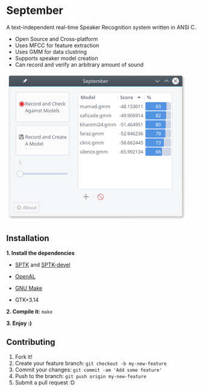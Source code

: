 #       September

A text-independent real-time Speaker Recognition system written in ANSI C.


- Open Source and Cross-platform
- Uses MFCC for feature extraction
- Uses GMM for data clustring
- Supports speaker model creation
- Can record and verify an arbitrary amount of sound


![alt text](screenshots/2.5.2.png)


## Installation
**1. Install the dependencies**


- [SPTK] and [SPTK-devel]



- [OpenAL]



- [GNU Make]



- GTK+3.14



**2. Compile it:**  `make`




**3. Enjoy :)**




[SPTK]: http://sp-tk.sourceforge.net/
[SPTK-devel]: https://github.com/r9y9/SPTK
[OpenAL]: https://openal.org/downloads/
[GNU Make]: https://www.gnu.org/software/make/

## Contributing
1. Fork it!
2. Create your feature branch:  `git checkout -b my-new-feature`
3. Commit your changes:  `git commit -am 'Add some feature'`
4. Push to the branch:  `git push origin my-new-feature`
5. Submit a pull request :D

